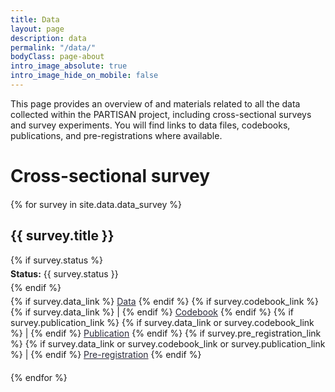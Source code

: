 ```yaml
---
title: Data
layout: page
description: data
permalink: "/data/"
bodyClass: page-about
intro_image_absolute: true
intro_image_hide_on_mobile: false
---
```


<p>This page provides an overview of and materials related to all the data collected within the PARTISAN project, including cross-sectional surveys and survey experiments. You will find links to data files, codebooks, publications, and pre-registrations where available.</p>


# Cross-sectional survey

<div class="surveys">
  {% for survey in site.data.data_survey %}
    <div class="survey">
      <h2>{{ survey.title }}</h2>
      {% if survey.status %}
        <p><strong>Status:</strong> {{ survey.status }}</p>
      {% endif %}
      <p>
        {% if survey.data_link %}
          <a href="{{ survey.data_link }}">Data</a>
        {% endif %}
        {% if survey.codebook_link %}
          {% if survey.data_link %}
            |
          {% endif %}
          <a href="{{ survey.codebook_link }}">Codebook</a>
        {% endif %}
        {% if survey.publication_link %}
          {% if survey.data_link or survey.codebook_link %}
            |
          {% endif %}
          <a href="{{ survey.publication_link }}">Publication</a>
        {% endif %}
        {% if survey.pre_registration_link %}
          {% if survey.data_link or survey.codebook_link or survey.publication_link %}
            |
          {% endif %}
          <a href="{{ survey.pre_registration_link }}">Pre-registration</a>
        {% endif %}
      </p>
    </div>
  {% endfor %}
</div>

<style>
  .surveys {
    margin-top: 20px;
  }
  .survey {
    margin-bottom: 20px;
  }
  .survey h2 {
    font-size: 1.5em;
  }
  .survey p {
    margin: 5px 0;
  }
  .survey a {
    text-decoration: none;
    color: #2a2939;
    text-decoration: underline;
  }
  .survey a:hover {
    text-decoration: underline;
  }
  .section-title {
    margin-top: 70px; /* Adjust the space above the section title as needed */
  }
</style>


<div class="section-title"></div>


<!--

# Survey experiments


<div class="surveys">
  {% for survey in site.data.data_experiments %}
    <div class="survey">
      <h2>{{ survey.title }}</h2>
      {% if survey.status %}
        <p><strong>Status:</strong> {{ survey.status }}</p>
      {% endif %}
      <p>
        {% if survey.data_link %}
          <a href="{{ survey.data_link }}">Data</a>
        {% endif %}
        {% if survey.codebook_link %}
          {% if survey.data_link %}
            |
          {% endif %}
          <a href="{{ survey.codebook_link }}">Codebook</a>
        {% endif %}
        {% if survey.publication_link %}
          {% if survey.data_link or survey.codebook_link %}
            |
          {% endif %}
          <a href="{{ survey.publication_link }}">Publication</a>
        {% endif %}
        {% if survey.pre_registration_link %}
          {% if survey.data_link or survey.codebook_link or survey.publication_link %}
            |
          {% endif %}
          <a href="{{ survey.pre_registration_link }}">Pre-registration</a>
        {% endif %}
      </p>
    </div>
  {% endfor %}
</div>


-->
